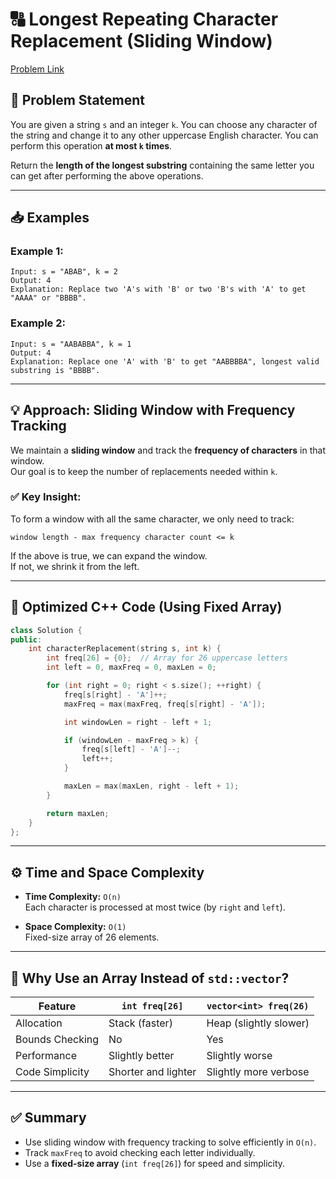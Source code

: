 # 🔠 Longest Repeating Character Replacement (Sliding Window)

[Problem Link](https://leetcode.com/problems/longest-repeating-character-replacement/description/)

## 🧩 Problem Statement

You are given a string `s` and an integer `k`. You can choose any character of the string and change it to any other uppercase English character. You can perform this operation **at most `k` times**.

Return the **length of the longest substring** containing the same letter you can get after performing the above operations.

---

## 📥 Examples

### Example 1:
```
Input: s = "ABAB", k = 2  
Output: 4  
Explanation: Replace two 'A's with 'B' or two 'B's with 'A' to get "AAAA" or "BBBB".
```

### Example 2:
```
Input: s = "AABABBA", k = 1  
Output: 4  
Explanation: Replace one 'A' with 'B' to get "AABBBBA", longest valid substring is "BBBB".
```

---

## 💡 Approach: Sliding Window with Frequency Tracking

We maintain a **sliding window** and track the **frequency of characters** in that window.  
Our goal is to keep the number of replacements needed within `k`.

### ✅ Key Insight:

To form a window with all the same character, we only need to track:

```
window length - max frequency character count <= k
```

If the above is true, we can expand the window.  
If not, we shrink it from the left.

---

## 🚀 Optimized C++ Code (Using Fixed Array)

```cpp
class Solution {
public:
    int characterReplacement(string s, int k) {
        int freq[26] = {0};  // Array for 26 uppercase letters
        int left = 0, maxFreq = 0, maxLen = 0;

        for (int right = 0; right < s.size(); ++right) {
            freq[s[right] - 'A']++;
            maxFreq = max(maxFreq, freq[s[right] - 'A']);

            int windowLen = right - left + 1;

            if (windowLen - maxFreq > k) {
                freq[s[left] - 'A']--;
                left++;
            }

            maxLen = max(maxLen, right - left + 1);
        }

        return maxLen;
    }
};
```

---

## ⚙️ Time and Space Complexity

- **Time Complexity:** `O(n)`  
  Each character is processed at most twice (by `right` and `left`).

- **Space Complexity:** `O(1)`  
  Fixed-size array of 26 elements.

---

## 🔁 Why Use an Array Instead of `std::vector`?

| Feature           | `int freq[26]`             | `vector<int> freq(26)`      |
|-------------------|----------------------------|------------------------------|
| Allocation        | Stack (faster)             | Heap (slightly slower)       |
| Bounds Checking   | No                         | Yes                          |
| Performance       | Slightly better            | Slightly worse               |
| Code Simplicity   | Shorter and lighter        | Slightly more verbose        |

---

## ✅ Summary

- Use sliding window with frequency tracking to solve efficiently in `O(n)`.
- Track `maxFreq` to avoid checking each letter individually.
- Use a **fixed-size array** (`int freq[26]`) for speed and simplicity.
